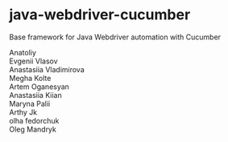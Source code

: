 # java-webdriver-cucumber

Base framework for Java Webdriver automation with Cucumber

Anatoliy \
Evgenii Vlasov \
Anastasiia Vladimirova \
Megha Kolte \
Artem Oganesyan \
Anastasiia Kiian \
Maryna Palii \
Arthy Jk \
olha fedorchuk \
Oleg Mandryk
